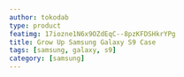 ```yaml
---
author: tokodab
type: product
featimg: 17iozne1N6x9OZdEqC--8pzKFDSHkrYPg
title: Grow Up Samsung Galaxy S9 Case
tags: [samsung, galaxy, s9]
category: [samsung]
---
```

